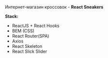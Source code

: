 Интернет-магазин кроссовок - **React Sneakers**

**Stack:**

- ReactJS + React Hooks
- BEM (CSS)
- React Router(SPA)
- Axios
- React Skeleton
- React Slick Slider
